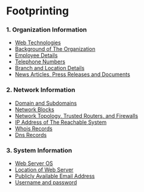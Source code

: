 # Footprinting 
### 1. Organization Information
  
- [Web Technologies]()
- [Background of The Organization]()
- [Employee Details]()
- [Telephone Numbers]()
- [Branch and Location Details]()
- [News Articles, Press Releases and Documents]()




### 2. Network Information

- [Domain and Subdomains]()
- [Network Blocks]()
- [Network Topology, Trusted Routers, and Firewalls]()
- [IP Address of The Reachable System]()
- [Whois Records]()
- [Dns Records]()



### 3. System Information

- [Web Server OS]()
- [Location of Web Server]()
- [Publicly Available Email Address]()
- [Username and password]()

